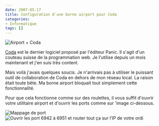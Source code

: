 ```yaml
---
date: 2007-05-17
title: Configuration d'une borne airport pour Coda
categories:
- Informatique
tags: []
---
```

<img src="https://dlgjp9x71cipk.cloudfront.net/2007/05/airportandcoda.png" alt="Airport + Coda" />

<a href="https://www.panic.com/coda" title="Coda sur le site de Panic">Coda</a> est le dernier logiciel proposé par l'éditeur Panic. Il s'agit d'un couteau suisse de la programmation web.
Je l'utilise depuis un mois maintenant et j'en suis très content.

Mais voilà j'avais quelques soucis. Je n'arrivais pas à utiliser le puissant outil de collaboration de Coda en dehors de mon réseau local. La raison était toute bête. Ma borne airport bloquait tout simplement cette fonctionnalité.

<!--more-->

Pour que cela fonctionne comme sur des roulettes, il vous suffit d'ouvrir votre utilitaire airport et d'ouvrir les ports comme sur 'image ci-dessous.

<img src="https://dlgjp9x71cipk.cloudfront.net/2007/05/configairport_2.png" alt="Mappage de port" />

<img src="https://dlgjp9x71cipk.cloudfront.net/2007/05/configairport_2.png" alt="Ouvrir les port 6942 à 6951 et router tout ça sur l’IP de votre ordi" />
